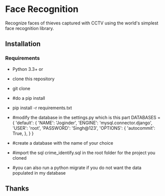 # Face Recognition

Recognize  faces of thieves captured with CCTV using 
the world's simplest face recognition library.



## Installation

### Requirements

  * Python 3.3+ or
  
  * clone this repository
  * git clone
  * #do a pip install 
  * pip install -r requirements.txt
  * #modify the database in the settings.py which is this part
  DATABASES = {
    'default': {
        'NAME': 'Joginder',
        'ENGINE': 'mysql.connector.django',
        'USER': 'root',
        'PASSWORD': 'Singh@123',
        'OPTIONS': {
          'autocommit': True,
        },
    }
}

* #create a database with the name of your choice
* #import the sql crime_identify.sql in the root folder for the project you cloned
* #you can also run a python migrate if you do not want the data populated in my database
  




## Thanks
